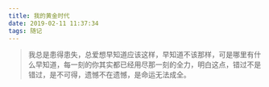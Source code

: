 ```yaml
---
title: 我的黄金时代
date: 2019-02-11 11:37:34
tags: 随记
---
```

> 我总是患得患失，总爱想早知道应该这样，早知道不该那样，可是哪里有什么早知道，每一刻的你其实都已经用尽那一刻的全力，明白这点，错过不是错过，是不可得，遗憾不在遗憾，是命运无法成全。